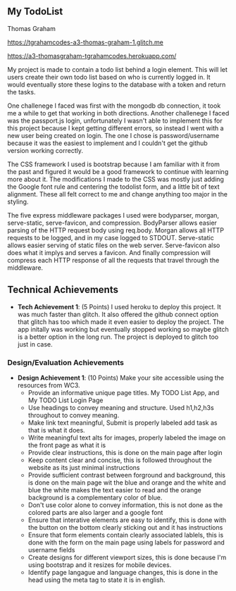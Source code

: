 ## My TodoList

Thomas Graham

https://tgrahamcodes-a3-thomas-graham-1.glitch.me

https://a3-thomasgraham-tgrahamcodes.herokuapp.com/

My project is made to contain a todo list behind a login element. This will let users create their own todo list based on who is 
currently logged in. It would eventually store these logins to the database with a token and return the tasks.

One challenege I faced was first with the mongodb db connection, it took me a while to get that working in both directions.
Another challenege I faced was the passport.js login, unfortunately I wasn't able to implement this for this project because 
I kept getting different errors, so instead I went with a new user being created on login. The one I chose is password/username because
it was the easiest to implement and I couldn't get the github version working correctly.

The CSS framework I used is bootstrap because I am familiar with it from the past and figured it would be a good framework to continue with
learning more about it. The modifications I made to the CSS was mostly just adding the Google font rule and centering the todolist form, and
a little bit of text alignment. These all felt correct to me and change anything too major in the styling.

The five express middleware packages I used were bodyparser, morgan, serve-static, serve-favicon, and compression. BodyParser allows easier
parsing of the HTTP request body using req.body. Morgan allows all HTTP requests to be logged, and in my case logged to STDOUT. Serve-static allows
easier serving of static files on the web server.  Serve-favicon also does what it implys and serves a favicon. And finally compression will compress 
each HTTP response of all the requests that travel through the middleware.

## Technical Achievements
- **Tech Achievement 1**: (5 Points) I used heroku to deploy this project. It was much faster than glitch. It also offered the github connect option that 
glitch has too which made it even easier to deploy the project. The app initally was working but eventually stopped working so maybe glitch is a 
better option in the long run. The project is deployed to glitch too just in case.

### Design/Evaluation Achievements
- **Design Achievement 1**: (10 Points) Make your site accessible using the resources from WC3. 
    - Provide an informative unique page titles. My TODO List App, and My TODO List Login Page
    - Use headings to convey meaning and structure. Used h1,h2,h3s throughout to convey meaning.
    - Make link text meaningful, Submit is properly labeled add task as that is what it does.
    - Write meaningful text alts for images, properly labeled the image on the front page as what it is
    - Provide clear instructions, this is done on the main page after login
    - Keep content clear and concise, this is followed throughout the website as its just minimal instructions
    - Provide sufficient contrast between forground and background, this is done on the main page wit the blue and orange and the white and blue 
    the white makes the text easier to read and the orange background is a complementary color of blue.
    - Don't use color alone to convey information, this is not done as the colored parts are also larger and a google font
    - Ensure that interative elements are easy to identify, this is done with the button on the bottom clearly sticking out and it has instructions
    - Ensure that form elements contain clearly associated lablels, this is done with the form on the main page using labels for password and username fields
    - Create designs for different viewport sizes, this is done because I'm using bootstrap and it resizes for mobile devices.
    - Identify page langague and language changes, this is done in the head using the meta tag to state it is in english.